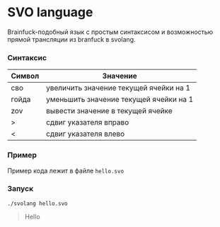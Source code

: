 ﻿# SVO language

Brainfuck-подобный язык с простым синтаксисом и возможностью прямой трансляции из branfuck в svolang.

### Синтаксис

| Символ | Значение                              |
|--------|----------------------------------------|
| сво    | увеличить значение текущей ячейки на 1 |
| гойда  | уменьшить значение текущей ячейки на 1 |
| zov    | вывести значение в текущей ячейке      |
| \>     | сдвиг указателя вправо                 |
| <      | сдвиг указателя влево                  |

### Пример

Пример кода лежит в файле `hello.svo`

### Запуск
```./svolang hello.svo```

> Hello
